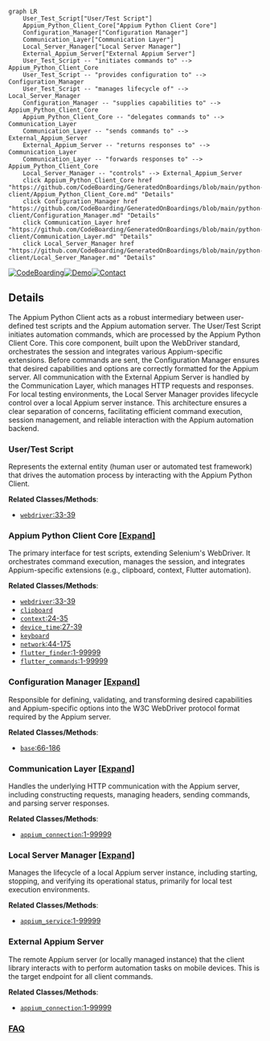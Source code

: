 ```mermaid
graph LR
    User_Test_Script["User/Test Script"]
    Appium_Python_Client_Core["Appium Python Client Core"]
    Configuration_Manager["Configuration Manager"]
    Communication_Layer["Communication Layer"]
    Local_Server_Manager["Local Server Manager"]
    External_Appium_Server["External Appium Server"]
    User_Test_Script -- "initiates commands to" --> Appium_Python_Client_Core
    User_Test_Script -- "provides configuration to" --> Configuration_Manager
    User_Test_Script -- "manages lifecycle of" --> Local_Server_Manager
    Configuration_Manager -- "supplies capabilities to" --> Appium_Python_Client_Core
    Appium_Python_Client_Core -- "delegates commands to" --> Communication_Layer
    Communication_Layer -- "sends commands to" --> External_Appium_Server
    External_Appium_Server -- "returns responses to" --> Communication_Layer
    Communication_Layer -- "forwards responses to" --> Appium_Python_Client_Core
    Local_Server_Manager -- "controls" --> External_Appium_Server
    click Appium_Python_Client_Core href "https://github.com/CodeBoarding/GeneratedOnBoardings/blob/main/python-client/Appium_Python_Client_Core.md" "Details"
    click Configuration_Manager href "https://github.com/CodeBoarding/GeneratedOnBoardings/blob/main/python-client/Configuration_Manager.md" "Details"
    click Communication_Layer href "https://github.com/CodeBoarding/GeneratedOnBoardings/blob/main/python-client/Communication_Layer.md" "Details"
    click Local_Server_Manager href "https://github.com/CodeBoarding/GeneratedOnBoardings/blob/main/python-client/Local_Server_Manager.md" "Details"
```

[![CodeBoarding](https://img.shields.io/badge/Generated%20by-CodeBoarding-9cf?style=flat-square)](https://github.com/CodeBoarding/GeneratedOnBoardings)[![Demo](https://img.shields.io/badge/Try%20our-Demo-blue?style=flat-square)](https://www.codeboarding.org/demo)[![Contact](https://img.shields.io/badge/Contact%20us%20-%20contact@codeboarding.org-lightgrey?style=flat-square)](mailto:contact@codeboarding.org)

## Details

The Appium Python Client acts as a robust intermediary between user-defined test scripts and the Appium automation server. The User/Test Script initiates automation commands, which are processed by the Appium Python Client Core. This core component, built upon the WebDriver standard, orchestrates the session and integrates various Appium-specific extensions. Before commands are sent, the Configuration Manager ensures that desired capabilities and options are correctly formatted for the Appium server. All communication with the External Appium Server is handled by the Communication Layer, which manages HTTP requests and responses. For local testing environments, the Local Server Manager provides lifecycle control over a local Appium server instance. This architecture ensures a clear separation of concerns, facilitating efficient command execution, session management, and reliable interaction with the Appium automation backend.

### User/Test Script
Represents the external entity (human user or automated test framework) that drives the automation process by interacting with the Appium Python Client.


**Related Classes/Methods**:

- <a href="https://github.com/appium/python-client/blob/master/appium/options/windows/windows/expreimental_web_driver_option.py#L33-L39" target="_blank" rel="noopener noreferrer">`webdriver`:33-39</a>


### Appium Python Client Core [[Expand]](./Appium_Python_Client_Core.md)
The primary interface for test scripts, extending Selenium's WebDriver. It orchestrates command execution, manages the session, and integrates Appium-specific extensions (e.g., clipboard, context, Flutter automation).


**Related Classes/Methods**:

- <a href="https://github.com/appium/python-client/blob/master/appium/options/windows/windows/expreimental_web_driver_option.py#L33-L39" target="_blank" rel="noopener noreferrer">`webdriver`:33-39</a>
- <a href="https://github.com/appium/python-client/blob/master/appium/webdriver/mobilecommand.py" target="_blank" rel="noopener noreferrer">`clipboard`</a>
- <a href="https://github.com/appium/python-client/blob/master/appium/webdriver/switch_to.py#L24-L35" target="_blank" rel="noopener noreferrer">`context`:24-35</a>
- <a href="https://github.com/appium/python-client/blob/master/appium/webdriver/extensions/device_time.py#L27-L39" target="_blank" rel="noopener noreferrer">`device_time`:27-39</a>
- <a href="https://github.com/appium/python-client/blob/master/appium/webdriver/mobilecommand.py" target="_blank" rel="noopener noreferrer">`keyboard`</a>
- <a href="https://github.com/appium/python-client/blob/master/appium/webdriver/extensions/android/network.py#L44-L175" target="_blank" rel="noopener noreferrer">`network`:44-175</a>
- <a href="https://github.com/appium/python-client/blob/master/appium/webdriver/extensions/flutter_integration/flutter_finder.py#L1-L99999" target="_blank" rel="noopener noreferrer">`flutter_finder`:1-99999</a>
- <a href="https://github.com/appium/python-client/blob/master/appium/webdriver/extensions/flutter_integration/flutter_commands.py#L1-L99999" target="_blank" rel="noopener noreferrer">`flutter_commands`:1-99999</a>


### Configuration Manager [[Expand]](./Configuration_Manager.md)
Responsible for defining, validating, and transforming desired capabilities and Appium-specific options into the W3C WebDriver protocol format required by the Appium server.


**Related Classes/Methods**:

- <a href="https://github.com/appium/python-client/blob/master/appium/webdriver/webdriver.py#L66-L186" target="_blank" rel="noopener noreferrer">`base`:66-186</a>


### Communication Layer [[Expand]](./Communication_Layer.md)
Handles the underlying HTTP communication with the Appium server, including constructing requests, managing headers, sending commands, and parsing server responses.


**Related Classes/Methods**:

- <a href="https://github.com/appium/python-client/blob/master/appium/webdriver/appium_connection.py#L1-L99999" target="_blank" rel="noopener noreferrer">`appium_connection`:1-99999</a>


### Local Server Manager [[Expand]](./Local_Server_Manager.md)
Manages the lifecycle of a local Appium server instance, including starting, stopping, and verifying its operational status, primarily for local test execution environments.


**Related Classes/Methods**:

- <a href="https://github.com/appium/python-client/blob/master/appium/webdriver/appium_service.py#L1-L99999" target="_blank" rel="noopener noreferrer">`appium_service`:1-99999</a>


### External Appium Server
The remote Appium server (or locally managed instance) that the client library interacts with to perform automation tasks on mobile devices. This is the target endpoint for all client commands.


**Related Classes/Methods**:

- <a href="https://github.com/appium/python-client/blob/master/appium/webdriver/appium_connection.py#L1-L99999" target="_blank" rel="noopener noreferrer">`appium_connection`:1-99999</a>




### [FAQ](https://github.com/CodeBoarding/GeneratedOnBoardings/tree/main?tab=readme-ov-file#faq)